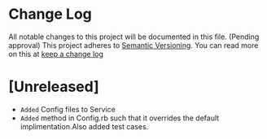 # Change Log
All notable changes to this project will be documented in this file. (Pending approval) This project adheres to [Semantic Versioning](http://semver.org/). You can read more on this at [keep a change log](http://keepachangelog.com/)

# [Unreleased]
- `Added` Config files to Service
- `Added` method in Config.rb such that it overrides the default implimentation.Also added test cases.
